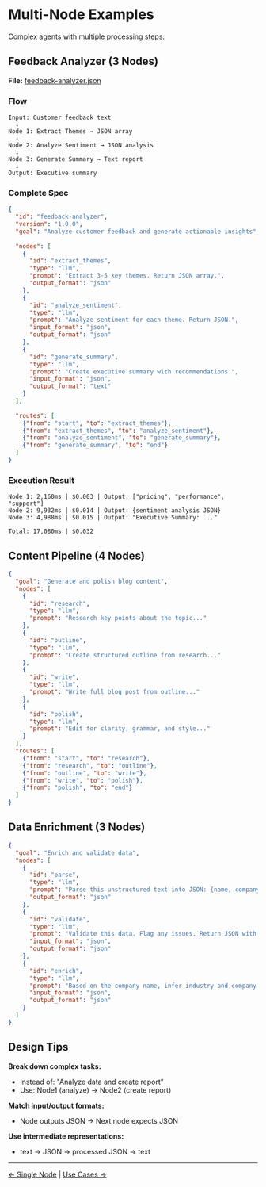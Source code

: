 # Multi-Node Examples

Complex agents with multiple processing steps.

## Feedback Analyzer (3 Nodes)

**File:** [feedback-analyzer.json](../../not7-core/examples/feedback-analyzer.json)

### Flow

```
Input: Customer feedback text
  ↓
Node 1: Extract Themes → JSON array
  ↓
Node 2: Analyze Sentiment → JSON analysis
  ↓
Node 3: Generate Summary → Text report
  ↓
Output: Executive summary
```

### Complete Spec

```json
{
  "id": "feedback-analyzer",
  "version": "1.0.0",
  "goal": "Analyze customer feedback and generate actionable insights",
  
  "nodes": [
    {
      "id": "extract_themes",
      "type": "llm",
      "prompt": "Extract 3-5 key themes. Return JSON array.",
      "output_format": "json"
    },
    {
      "id": "analyze_sentiment",
      "type": "llm",
      "prompt": "Analyze sentiment for each theme. Return JSON.",
      "input_format": "json",
      "output_format": "json"
    },
    {
      "id": "generate_summary",
      "type": "llm",
      "prompt": "Create executive summary with recommendations.",
      "input_format": "json",
      "output_format": "text"
    }
  ],
  
  "routes": [
    {"from": "start", "to": "extract_themes"},
    {"from": "extract_themes", "to": "analyze_sentiment"},
    {"from": "analyze_sentiment", "to": "generate_summary"},
    {"from": "generate_summary", "to": "end"}
  ]
}
```

### Execution Result

```
Node 1: 2,160ms | $0.003 | Output: ["pricing", "performance", "support"]
Node 2: 9,932ms | $0.014 | Output: {sentiment analysis JSON}
Node 3: 4,988ms | $0.015 | Output: "Executive Summary: ..."

Total: 17,080ms | $0.032
```

## Content Pipeline (4 Nodes)

```json
{
  "goal": "Generate and polish blog content",
  "nodes": [
    {
      "id": "research",
      "type": "llm",
      "prompt": "Research key points about the topic..."
    },
    {
      "id": "outline",
      "type": "llm",
      "prompt": "Create structured outline from research..."
    },
    {
      "id": "write",
      "type": "llm",
      "prompt": "Write full blog post from outline..."
    },
    {
      "id": "polish",
      "type": "llm",
      "prompt": "Edit for clarity, grammar, and style..."
    }
  ],
  "routes": [
    {"from": "start", "to": "research"},
    {"from": "research", "to": "outline"},
    {"from": "outline", "to": "write"},
    {"from": "write", "to": "polish"},
    {"from": "polish", "to": "end"}
  ]
}
```

## Data Enrichment (3 Nodes)

```json
{
  "goal": "Enrich and validate data",
  "nodes": [
    {
      "id": "parse",
      "type": "llm",
      "prompt": "Parse this unstructured text into JSON: {name, company, role, email}",
      "output_format": "json"
    },
    {
      "id": "validate",
      "type": "llm",
      "prompt": "Validate this data. Flag any issues. Return JSON with validation results.",
      "input_format": "json",
      "output_format": "json"
    },
    {
      "id": "enrich",
      "type": "llm",
      "prompt": "Based on the company name, infer industry and company size. Add to JSON.",
      "input_format": "json",
      "output_format": "json"
    }
  ]
}
```

## Design Tips

**Break down complex tasks:**
- Instead of: "Analyze data and create report"
- Use: Node1 (analyze) → Node2 (create report)

**Match input/output formats:**
- Node outputs JSON → Next node expects JSON

**Use intermediate representations:**
- text → JSON → processed JSON → text

---

[← Single Node](single-node.md) | [Use Cases →](use-cases.md)

